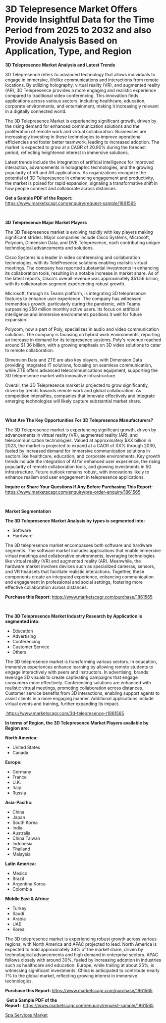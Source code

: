 <p><h1>3D Telepresence Market Offers Provide Insightful Data for the Time Period from 2025 to 2032 and also Provide Analysis Based on Application, Type, and Region</h1></p><p><strong>3D Telepresence Market Analysis and Latest Trends</strong></p>
<p><p>3D Telepresence refers to advanced technology that allows individuals to engage in immersive, lifelike communications and interactions from remote locations. By utilizing holography, virtual reality (VR), and augmented reality (AR), 3D Telepresence provides a more engaging and realistic experience compared to traditional video conferencing. This innovation finds applications across various sectors, including healthcare, education, corporate environments, and entertainment, making it increasingly relevant in a digitally connected world.</p><p>The 3D Telepresence Market is experiencing significant growth, driven by the rising demand for enhanced communication solutions and the proliferation of remote work and virtual collaboration. Businesses are increasingly investing in these technologies to improve operational efficiencies and foster better teamwork, leading to increased adoption. The market is expected to grow at a CAGR of 20.90% during the forecast period, reflecting heightened interest in immersive solutions. </p><p>Latest trends include the integration of artificial intelligence for improved interaction, advancements in holographic technologies, and the growing popularity of VR and AR applications. As organizations recognize the potential of 3D Telepresence in enhancing engagement and productivity, the market is poised for rapid expansion, signaling a transformative shift in how people connect and collaborate across distances.</p></p>
<p><strong>Get a Sample PDF of the Report:&nbsp;</strong> <a href="https://www.marketscagr.com/enquiry/request-sample/1861565?utm_campaign=2565&utm_medium=2&utm_source=Github&utm_content=ia&utm_term=09032025&utm_id=3d-telepresence">https://www.marketscagr.com/enquiry/request-sample/1861565</a></p>
<p>&nbsp;</p>
<p><strong>3D Telepresence Major Market Players</strong></p>
<p><p>The 3D Telepresence market is evolving rapidly with key players making significant strides. Major companies include Cisco Systems, Microsoft, Polycom, Dimension Data, and DVE Telepresence, each contributing unique technological advancements and solutions.</p><p>Cisco Systems is a leader in video conferencing and collaboration technologies, with its TelePresence solutions enabling realistic virtual meetings. The company has reported substantial investments in enhancing its collaboration tools, resulting in a notable increase in market share. As of the latest reports, Cisco's overall revenue was approximately $51.56 billion, with its collaboration segment experiencing robust growth.</p><p>Microsoft, through its Teams platform, is integrating 3D telepresence features to enhance user experience. The company has witnessed tremendous growth, particularly during the pandemic, with Teams surpassing 250 million monthly active users. Its focus on artificial intelligence and immersive environments positions it well for future expansion.</p><p>Polycom, now a part of Poly, specializes in audio and video communication solutions. The company is focusing on hybrid work environments, reporting an increase in demand for its telepresence systems. Poly's revenue reached around $1.36 billion, with a growing emphasis on 3D video solutions to cater to remote collaboration.</p><p>Dimension Data and ZTE are also key players, with Dimension Data providing integrated IT solutions, focusing on seamless communication, while ZTE offers advanced telecommunications equipment, supporting the 3D telepresence market with innovative infrastructure.</p><p>Overall, the 3D Telepresence market is projected to grow significantly, driven by trends towards remote work and global collaboration. As competition intensifies, companies that innovate effectively and integrate emerging technologies will likely capture substantial market share.</p></p>
<p>&nbsp;</p>
<p><strong>What Are The Key Opportunities For 3D Telepresence Manufacturers?</strong></p>
<p><p>The 3D Telepresence market is experiencing significant growth, driven by advancements in virtual reality (VR), augmented reality (AR), and telecommunication technologies. Valued at approximately $XX billion in 2023, the market is projected to expand at a CAGR of XX% through 2030, fueled by increased demand for immersive communication solutions in sectors like healthcare, education, and corporate environments. Key growth trends include the integration of AI for enhanced user experience, the rising popularity of remote collaboration tools, and growing investments in 5G infrastructure. Future outlook remains robust, with innovations likely to enhance realism and user engagement in telepresence applications.</p></p>
<p><strong>Inquire or Share Your Questions If Any Before Purchasing This Report:</strong> <a href="https://www.marketscagr.com/enquiry/pre-order-enquiry/1861565?utm_campaign=2565&utm_medium=2&utm_source=Github&utm_content=ia&utm_term=09032025&utm_id=3d-telepresence">https://www.marketscagr.com/enquiry/pre-order-enquiry/1861565</a></p>
<p>&nbsp;</p>
<p><strong>Market Segmentation</strong></p>
<p><strong>The 3D Telepresence Market Analysis by types is segmented into:</strong></p>
<p><ul><li>Software</li><li>Hardware</li></ul></p>
<p><p>The 3D telepresence market encompasses both software and hardware segments. The software market includes applications that enable immersive virtual meetings and collaborative environments, leveraging technologies like virtual reality (VR) and augmented reality (AR). Meanwhile, the hardware market involves devices such as specialized cameras, sensors, and VR headsets that facilitate realistic interactions. Together, these components create an integrated experience, enhancing communication and engagement in professional and social settings, fostering more effective collaboration across distances.</p></p>
<p><strong>Purchase this Report:&nbsp;</strong><a href="https://www.marketscagr.com/purchase/1861565?utm_campaign=2565&utm_medium=2&utm_source=Github&utm_content=ia&utm_term=09032025&utm_id=3d-telepresence">https://www.marketscagr.com/purchase/1861565</a></p>
<p>&nbsp;</p>
<p><strong>The 3D Telepresence Market Industry Research by Application is segmented into:</strong></p>
<p><ul><li>Education</li><li>Advertising</li><li>Conferencing</li><li>Customer Service</li><li>Others</li></ul></p>
<p><p>The 3D telepresence market is transforming various sectors. In education, immersive experiences enhance learning by allowing remote students to engage interactively with peers and instructors. In advertising, brands leverage 3D visuals to create captivating campaigns that engage consumers more effectively. Conferencing solutions are enhanced with realistic virtual meetings, promoting collaboration across distances. Customer service benefits from 3D interactions, enabling support agents to assist clients in a more engaging manner. Additional applications include virtual events and training, further expanding its impact.</p></p>
<p><a href="https://www.marketscagr.com/3d-telepresence-r1861565?utm_campaign=2565&utm_medium=2&utm_source=Github&utm_content=ia&utm_term=09032025&utm_id=3d-telepresence">&nbsp;https://www.marketscagr.com/3d-telepresence-r1861565</a></p>
<p><strong>In terms of Region, the 3D Telepresence Market Players available by Region are:</strong></p>
<p>
    <p> <strong> North America: </strong>
        <ul>
            <li>United States</li>
            <li>Canada</li>
        </ul>
        </p> 
    <p> <strong> Europe: </strong>
        <ul>
            <li>Germany</li>
            <li>France</li>
            <li>U.K.</li>
            <li>Italy</li>
            <li>Russia</li>
        </ul>
        </p> 
    <p> <strong> Asia-Pacific: </strong>
        <ul>
            <li>China</li>
            <li>Japan</li>
            <li>South Korea</li>
            <li>India</li>
            <li>Australia</li>
            <li>China Taiwan</li>
            <li>Indonesia</li>
            <li>Thailand</li>
            <li>Malaysia</li>
        </ul>
        </p> 
    <p> <strong> Latin America: </strong>
        <ul>
            <li>Mexico</li>
            <li>Brazil</li>
            <li>Argentina Korea</li>
            <li>Colombia</li>
        </ul>
        </p> 
    <p> <strong> Middle East & Africa: </strong>
        <ul>
            <li>Turkey</li>
            <li>Saudi</li>
            <li>Arabia</li>
            <li>UAE</li>
            <li>Korea</li>
        </ul>
    </p>
    </p>
<p><p>The 3D telepresence market is experiencing robust growth across various regions, with North America and APAC projected to lead. North America is expected to hold approximately 38% of the market share, driven by technological advancements and high demand in enterprise sectors. APAC follows closely with around 30%, fueled by increasing adoption in industries such as healthcare and education. Europe, while trailing at about 25%, is witnessing significant investments. China is anticipated to contribute nearly 7% to the global market, reflecting growing interest in immersive technologies.</p></p>
<p><strong>Purchase this Report: </strong><a href="https://www.marketscagr.com/purchase/1861565?utm_campaign=2565&utm_medium=2&utm_source=Github&utm_content=ia&utm_term=09032025&utm_id=3d-telepresence">https://www.marketscagr.com/purchase/1861565</a></p>
<p>&nbsp;<strong>Get a Sample PDF of the Report:&nbsp;&nbsp;</strong><a href="https://www.marketscagr.com/enquiry/request-sample/1861565?utm_campaign=2565&utm_medium=2&utm_source=Github&utm_content=ia&utm_term=09032025&utm_id=3d-telepresence">https://www.marketscagr.com/enquiry/request-sample/1861565</a></p>
<p><strong></strong></p>
<p><p><a href="https://github.com/bholdsfofie/Market-Research-Report-List-1/blob/main/spa-services-market.md?utm_campaign=2565&utm_medium=2&utm_source=Github&utm_content=ia&utm_term=09032025&utm_id=3d-telepresence">Spa Services Market</a></p></p>
